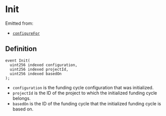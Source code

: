 # Init

Emitted from:

* [`configureFor`](../write/configurefor.md)

## Definition

```solidity
event Init(
  uint256 indexed configuration,
  uint256 indexed projectId,
  uint256 indexed basedOn
);
```

* `configuration` is the funding cycle configuration that was initialized.
* `projectId` is the ID of the project to which the initialized funding cycle belongs.
* `basedOn` is the ID of the funding cycle that the initialized funding cycle is based on.
